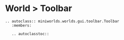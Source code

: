 # World > Toolbar

```{eval-rst}
.. autoclass:: miniworlds.worlds.gui.toolbar.Toolbar
   :members:

   .. autoclasstoc::
```